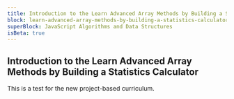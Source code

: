 ```yaml
---
title: Introduction to the Learn Advanced Array Methods by Building a Statistics Calculator
block: learn-advanced-array-methods-by-building-a-statistics-calculator
superBlock: JavaScript Algorithms and Data Structures
isBeta: true
---
```


## Introduction to the Learn Advanced Array Methods by Building a Statistics Calculator

This is a test for the new project-based curriculum.
